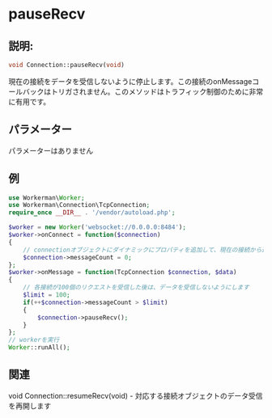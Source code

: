 # pauseRecv
## 説明:
```php
void Connection::pauseRecv(void)
```

現在の接続をデータを受信しないように停止します。この接続のonMessageコールバックはトリガされません。このメソッドはトラフィック制御のために非常に有用です。

## パラメーター

パラメーターはありません


## 例

```php
use Workerman\Worker;
use Workerman\Connection\TcpConnection;
require_once __DIR__ . '/vendor/autoload.php';

$worker = new Worker('websocket://0.0.0.0:8484');
$worker->onConnect = function($connection)
{
    // connectionオブジェクトにダイナミックにプロパティを追加して、現在の接続から送信されたリクエストの数を保存します
    $connection->messageCount = 0;
};
$worker->onMessage = function(TcpConnection $connection, $data)
{
    // 各接続が100個のリクエストを受信した後は、データを受信しないようにします
    $limit = 100;
    if(++$connection->messageCount > $limit)
    {
        $connection->pauseRecv();
    }
};
// workerを実行
Worker::runAll();
```

## 関連
void Connection::resumeRecv(void) - 対応する接続オブジェクトのデータ受信を再開します
